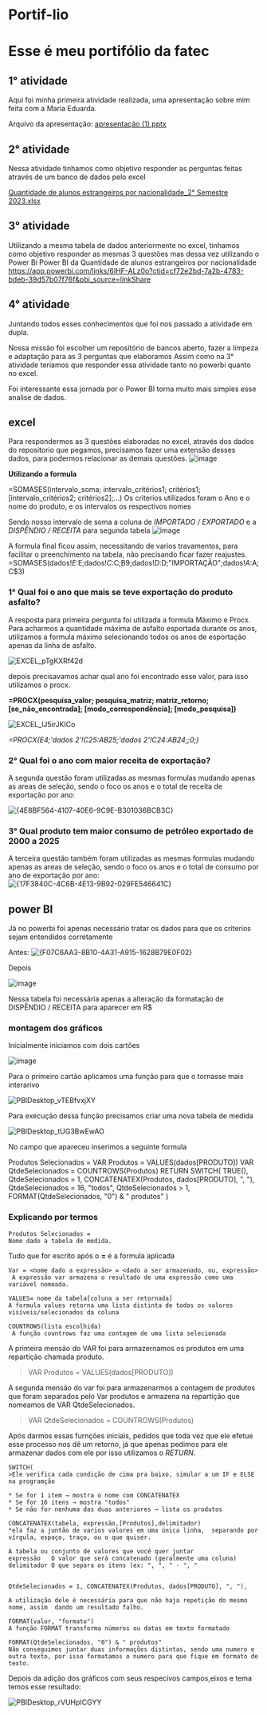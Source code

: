 # Portif-lio

# Esse é meu portifólio da fatec

## 1° atividade
Aqui foi minha primeira atividade realizada, uma apresentação sobre mim feita com a Maria Eduarda.

Arquivo da apresentação: [apresentação (1).pptx](https://github.com/user-attachments/files/19452851/apresentacao.1.pptx)

## 2° atividade
Nessa atividade tinhamos como objetivo responder as perguntas feitas através de um banco de dados pelo excel

[Quantidade de alunos estrangeiros por nacionalidade_2° Semestre 2023.xlsx](https://github.com/user-attachments/files/19452834/Quantidade.de.alunos.estrangeiros.por.nacionalidade_2.Semestre.2023.xlsx)

## 3° atividade

Utilizando a mesma tabela de dados anteriormente no excel, tinhamos como objetivo responder as mesmas 3 questões mas dessa vez utilizando o Power Bi
Power BI da Quantidade de alunos estrangeiros por nacionalidade
https://app.powerbi.com/links/6IHF-ALz0o?ctid=cf72e2bd-7a2b-4783-bdeb-39d57b07f76f&pbi_source=linkShare

## 4° atividade

Juntando todos esses conhecimentos que foi nos passado a atividade em dupla.

Nossa missão foi escolher um repositório de bancos aberto, fazer a limpeza e adaptação para as 3 perguntas que elaboramos
Assim como na 3° atividade teriamos que responder essa atividade tanto no powerbi quanto no excel.

Foi interessante essa jornada por o Power BI torna muito mais simples esse analise de dados.

## excel

Para respondermos as 3 questões elaboradas no excel, através dos dados do repositorio que pegamos, precisamos fazer uma extensão desses dados, para podermos relacionar as demais questões.
![image](https://github.com/user-attachments/assets/eb31f159-7721-4c86-8127-ab03f5778a83)

**Utilizando a formula**

=SOMASES(intervalo_soma; intervalo_critérios1; critérios1; [intervalo_critérios2; critérios2];...)
Os criterios utilizados foram o Ano e o nome do produto, e os intervalos os respectivos nomes

Sendo nosso intervalo de soma a coluna de *IMPORTADO / EXPORTADO* e a *DISPÊNDIO / RECEITA* para segunda tabela 
![image](https://github.com/user-attachments/assets/d2ae1234-8149-4546-93b2-30595e0f762e)

A formula final ficou assim, necessitando de varios travamentos, para facilitar o preenchimento na tabela, não precisando ficar fazer reajustes.
=SOMASES(dados!$E:$E;dados!$C:$C;B9;dados!$D:$D;"IMPORTAÇÃO";dados!$A:$A;C$3)


### 1° Qual foi o ano que mais se teve exportação do produto asfalto? 			

A resposta para primeira pergunta foi utilizada a formula Máximo e Procx.
Para acharmos a quantidade máxima de asfalto esportada durante os anos, utilizamos a formula máximo selecionando todos os anos de esportação apenas da linha de asfalto.

![EXCEL_pTgKXRf42d](https://github.com/user-attachments/assets/3c8bc4f1-d1ed-40a1-a049-c28db6699974)

depois precisavamos achar qual ano foi encontrado esse valor, para isso utilizamos o procx.

**=PROCX(pesquisa_valor; pesquisa_matriz; matriz_retorno; [se_não_encontrada]; [modo_correspondência]; [modo_pesquisa])**

![EXCEL_lJ5irJKICo](https://github.com/user-attachments/assets/0d6805dd-118c-47bd-82a4-0c13f133f9df)

*=PROCX(E4;'dados 2'!C25:AB25;'dados 2'!C24:AB24;;0;)*

### 2° Qual foi o ano com maior receita de exportação?			

A segunda questão foram utilizadas as mesmas formulas mudando apenas as areas de seleção, sendo o foco os anos e o total de receita de exportação por ano:

![{4E8BF564-4107-40E6-9C9E-B301036BCB3C}](https://github.com/user-attachments/assets/1c4af758-703a-42b8-9446-a3191e647027)


### 3° Qual produto tem maior consumo de petróleo exportado de 2000 a 2025		

A terceira questão também foram utilizadas as mesmas formulas mudando apenas as areas de seleção, sendo o foco os anos e o total de consumo por ano de exportação por ano:
![{17F3840C-4C6B-4E13-9B92-029FE546641C}](https://github.com/user-attachments/assets/5d44e8ac-c03a-4dbb-8981-62724f8ff786)


## power BI

Já no powerbi foi apenas necessário tratar os dados para que os criterios sejam entendidos corretamente

Antes:
![{F07C6AA3-8B10-4A31-A915-1628B79E0F02}](https://github.com/user-attachments/assets/8a7710e1-d6b9-4316-8fab-ea7ac00ea2b0)

Depois

![image](https://github.com/user-attachments/assets/25aafc6d-b5e4-4f4c-9a4f-24873910a946)

Nessa tabela foi necessária apenas a alteração da formatação de DISPÊNDIO / RECEITA para aparecer em R$

### montagem dos gráficos

Inicialmente iniciamos com dois cartões

![image](https://github.com/user-attachments/assets/7f2d706b-e9f5-457d-9efd-10c1aca88c56)

Para o primeiro cartão aplicamos uma função para que o tornasse mais interarivo

![PBIDesktop_vTEBfvxjXY](https://github.com/user-attachments/assets/f3e69135-a482-46ff-9995-21af0ab303ce)

Para execução dessa função precisamos criar uma nova tabela de medida

![PBIDesktop_tUG3BwEwAO](https://github.com/user-attachments/assets/58e040ca-e1a6-4751-97f6-fb33ee32bf6f)

No campo que apareceu inserimos a seguinte formula

Produtos Selecionados =
VAR Produtos = VALUES(dados[PRODUTO])
VAR QtdeSelecionados = COUNTROWS(Produtos)
RETURN
SWITCH(
    TRUE(),
    QtdeSelecionados = 1, CONCATENATEX(Produtos, dados[PRODUTO], ", "),
    QtdeSelecionados = 16, "todos",
    QtdeSelecionados > 1, FORMAT(QtdeSelecionados, "0") & " produtos"
)

### Explicando por termos

```
Produtos Selecionados =
Nome dado a tabela de medida.
```

Tudo que for escrito após o **=** é a formula aplicada

```
Var = <nome dado a expressão> = <dado a ser armazenado, ou, expressão>
 A expressão var armazena o resultado de uma expressão como uma variável nomeada.

```

```
VALUES= nome da tabela[coluna a ser retornada]
A formula values retorna uma lista distinta de todos os valores visíveis/selecionados da coluna
```

```
COUNTROWS(lista escolhida)
 A função countrows faz uma contagem de uma lista selecionada
```

A primeira mensão do VAR foi para armazernamos os produtos em uma repartição chamada produto.
> VAR Produtos = VALUES(dados[PRODUTO])

A segunda mensão do var foi para armazenarmos a contagem de produtos que foram separados pelo Var produtos e armazena na repartição que nomeamos de VAR QtdeSelecionados.
> VAR QtdeSelecionados = COUNTROWS(Produtos)

Após darmos essas furnções iniciais, pedidos que toda vez que ele efetue esse processo nos dê um retorno, já que apenas pedimos para ele armazenar dados com ele por isso utilizamos o _RETURN_.

```
SWITCH(
>Ele verifica cada condição de cima pra baixo, simular a um IF e ELSE na programção

* Se for 1 item → mostra o nome com CONCATENATEX
* Se for 16 itens → mostra "todos"
* Se não for nenhuma das duas anteriores → lista os produtos
```

```
CONCATENATEX(tabela, expressão,[Produtos],delimitador)
*ela faz a juntão de varios valores em uma única linha,  separando por vírgula, espaço, traço, ou o que quiser.

A tabela ou conjunto de valores que você quer juntar
expressão	O valor que será concatenado (geralmente uma coluna)
delimitador	O que separa os itens (ex: ", ", " - ", "


QtdeSelecionados = 1, CONCATENATEX(Produtos, dados[PRODUTO], ", "),

A utilização dele é necessária para que não haja repetição do mesmo nome, assim  dando um resultado falho.

```

```
FORMAT(valor, "formato")
A função FORMAT transforma números ou datas em texto formatado

FORMAT(QtdeSelecionados, "0") & " produtos"
Não conseguimos juntar duas informações distintas, sendo uma numero e outra texto, por isso formatamos o numero para que fique em formato de texto.
```

Depois da adição dos gráficos com seus respecivos campos,eixos e tema temos esse resultado:

![PBIDesktop_rVUHpICGYY](https://github.com/user-attachments/assets/ee1e07b4-a767-4eba-b774-6b9b6e46a789)


